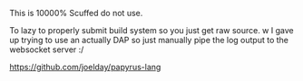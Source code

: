 This is 10000% Scuffed do not use.

To lazy to properly submit build system so you just get raw source.
w
I gave up trying to use an actually DAP so just manually pipe the log output to the websocket server :/

https://github.com/joelday/papyrus-lang